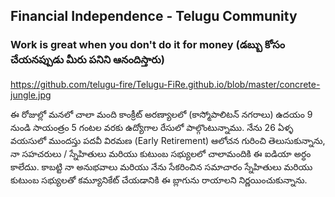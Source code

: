 ## Financial Independence - Telugu Community

### Work is great when you don't do it for money (డబ్బు కోసం చేయనప్పుడు మీరు పనిని ఆనందిస్తారు)
https://github.com/telugu-fire/Telugu-FiRe.github.io/blob/master/concrete-jungle.jpg

ఈ రోజుల్లో మనలో చాలా మంది కాంక్రీట్ అరణ్యాలలో (కాస్మోపాలిటన్ నగరాలు) ఉదయం 9 నుండి సాయంత్రం 5 గంటల వరకు ఉద్యోగాల రేసులో పాల్గొంటున్నాము. నేను 26 ఏళ్ళ వయసులో ముందస్తు పదవీ విరమణ (Early Retirement) ఆలోచన గురించి తెలుసుకున్నాను, నా సహచరులు / స్నేహితులు మరియు కుటుంబ సభ్యులలో చాలామందికి ఈ ఐడియా అర్ధం కాలేదుు. కాబట్టి నా అనుభవాలు మరియు నేను సేకరించిన సమాచారం స్నేహితులు మరియు కుటుంబ సభ్యులతో కమ్యూనికేట్ చేయడానికి ఈ బ్లాగును రాయాలని నిర్ణయించుకున్నాను.

